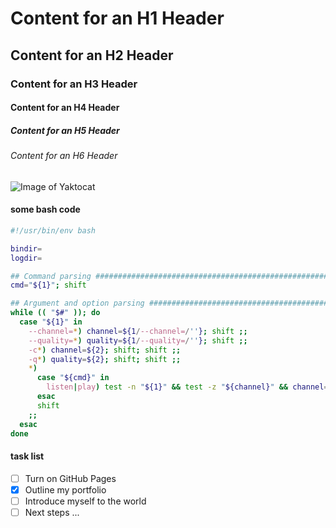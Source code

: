 # Content for an H1 Header
## Content for an H2 Header
### Content for an H3 Header
#### Content for an H4 Header
##### Content for an H5 Header
###### Content for an H6 Header
![Image of Yaktocat](https://octodex.github.com/images/yaktocat.png)

#### some bash code

```bash
#!/usr/bin/env bash

bindir=
logdir=

## Command parsing ################################################################################
cmd="${1}"; shift

## Argument and option parsing ####################################################################
while (( "$#" )); do
  case "${1}" in
    --channel=*) channel=${1/--channel=/''}; shift ;;
    --quality=*) quality=${1/--quality=/''}; shift ;;
    -c*) channel=${2}; shift; shift ;;
    -q*) quality=${2}; shift; shift ;;
    *)
      case "${cmd}" in
        listen|play) test -n "${1}" && test -z "${channel}" && channel=${1} ;;
      esac
      shift
    ;;
  esac
done
```

#### task list

- [ ] Turn on GitHub Pages
- [x] Outline my portfolio
- [ ] Introduce myself to the world
- [ ] Next steps ...

